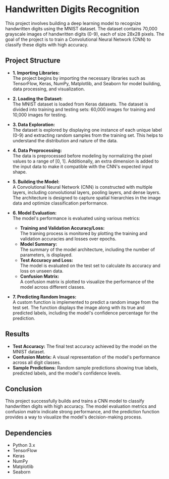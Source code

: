 # Handwritten Digits Recognition

This project involves building a deep learning model to recognize handwritten digits using the MNIST dataset. The dataset contains 70,000 grayscale images of handwritten digits (0-9), each of size 28x28 pixels. The goal of the project is to train a Convolutional Neural Network (CNN) to classify these digits with high accuracy.

## Project Structure

- **1. Importing Libraries:**  
  The project begins by importing the necessary libraries such as TensorFlow, Keras, NumPy, Matplotlib, and Seaborn for model building, data processing, and visualization.

- **2. Loading the Dataset:**  
  The MNIST dataset is loaded from Keras datasets. The dataset is divided into training and testing sets: 60,000 images for training and 10,000 images for testing.

- **3. Data Exploration:**  
  The dataset is explored by displaying one instance of each unique label (0-9) and extracting random samples from the training set. This helps to understand the distribution and nature of the data.

- **4. Data Preprocessing:**  
  The data is preprocessed before modeling by normalizing the pixel values to a range of [0, 1]. Additionally, an extra dimension is added to the input data to make it compatible with the CNN's expected input shape.

- **5. Building the Model:**  
  A Convolutional Neural Network (CNN) is constructed with multiple layers, including convolutional layers, pooling layers, and dense layers. The architecture is designed to capture spatial hierarchies in the image data and optimize classification performance.

- **6. Model Evaluation:**  
  The model's performance is evaluated using various metrics:
  - **Training and Validation Accuracy/Loss:**  
    The training process is monitored by plotting the training and validation accuracies and losses over epochs.
  - **Model Summary:**  
    The summary of the model architecture, including the number of parameters, is displayed.
  - **Test Accuracy and Loss:**  
    The model is evaluated on the test set to calculate its accuracy and loss on unseen data.
  - **Confusion Matrix:**  
    A confusion matrix is plotted to visualize the performance of the model across different classes.

- **7. Predicting Random Images:**  
  A custom function is implemented to predict a random image from the test set. The function displays the image along with its true and predicted labels, including the model's confidence percentage for the prediction.

## Results

- **Test Accuracy:** The final test accuracy achieved by the model on the MNIST dataset.
- **Confusion Matrix:** A visual representation of the model's performance across all digit classes.
- **Sample Predictions:** Random sample predictions showing true labels, predicted labels, and the model's confidence levels.

## Conclusion

This project successfully builds and trains a CNN model to classify handwritten digits with high accuracy. The model evaluation metrics and confusion matrix indicate strong performance, and the prediction function provides a way to visualize the model's decision-making process.

## Dependencies

- Python 3.x
- TensorFlow
- Keras
- NumPy
- Matplotlib
- Seaborn
